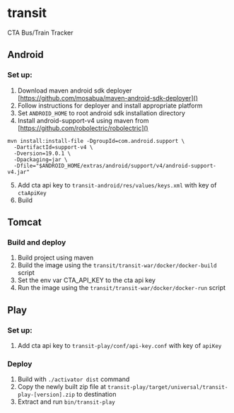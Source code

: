 # transit

CTA Bus/Train Tracker

## Android

### Set up:

1. Download maven android sdk deployer [https://github.com/mosabua/maven-android-sdk-deployer]()
2. Follow instructions for deployer and install appropriate platform
3. Set `ANDROID_HOME` to root android sdk installation directory 
4. Install android-support-v4 using maven from [https://github.com/robolectric/robolectric]()
```
mvn install:install-file -DgroupId=com.android.support \
  -DartifactId=support-v4 \
  -Dversion=19.0.1 \
  -Dpackaging=jar \
  -Dfile="$ANDROID_HOME/extras/android/support/v4/android-support-v4.jar"
```
5. Add cta api key to `transit-android/res/values/keys.xml` with key of `ctaApiKey`
6. Build

## Tomcat

### Build and deploy

1. Build project using maven
2. Build the image using the `transit/transit-war/docker/docker-build` script
3. Set the env var CTA_API_KEY to the cta api key
4. Run the image using the `transit/transit-war/docker/docker-run` script 

## Play

### Set up:

1. Add cta api key to `transit-play/conf/api-key.conf` with key of `apiKey`

### Deploy
1. Build with `./activator dist` command
2. Copy the newly built zip file at `transit-play/target/universal/transit-play-[version].zip`
to destination
3. Extract and run `bin/transit-play`
